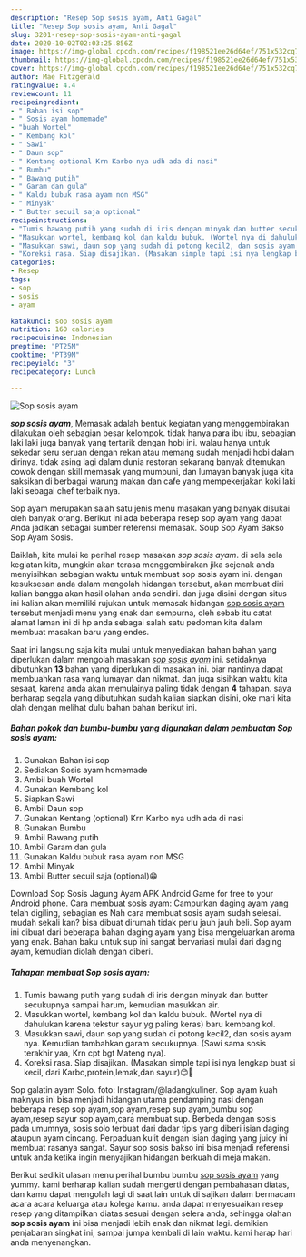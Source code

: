 ```yaml
---
description: "Resep Sop sosis ayam, Anti Gagal"
title: "Resep Sop sosis ayam, Anti Gagal"
slug: 3201-resep-sop-sosis-ayam-anti-gagal
date: 2020-10-02T02:03:25.856Z
image: https://img-global.cpcdn.com/recipes/f198521ee26d64ef/751x532cq70/sop-sosis-ayam-foto-resep-utama.jpg
thumbnail: https://img-global.cpcdn.com/recipes/f198521ee26d64ef/751x532cq70/sop-sosis-ayam-foto-resep-utama.jpg
cover: https://img-global.cpcdn.com/recipes/f198521ee26d64ef/751x532cq70/sop-sosis-ayam-foto-resep-utama.jpg
author: Mae Fitzgerald
ratingvalue: 4.4
reviewcount: 11
recipeingredient:
- " Bahan isi sop"
- " Sosis ayam homemade"
- "buah Wortel"
- " Kembang kol"
- " Sawi"
- " Daun sop"
- " Kentang optional Krn Karbo nya udh ada di nasi"
- " Bumbu"
- " Bawang putih"
- " Garam dan gula"
- " Kaldu bubuk rasa ayam non MSG"
- " Minyak"
- " Butter secuil saja optional"
recipeinstructions:
- "Tumis bawang putih yang sudah di iris dengan minyak dan butter secukupnya sampai harum, kemudian masukkan air."
- "Masukkan wortel, kembang kol dan kaldu bubuk. (Wortel nya di dahulukan karena tekstur sayur yg paling keras) baru kembang kol."
- "Masukkan sawi, daun sop yang sudah di potong kecil2, dan sosis ayam nya. Kemudian tambahkan garam secukupnya. (Sawi sama sosis terakhir yaa, Krn cpt bgt Mateng nya)."
- "Koreksi rasa. Siap disajikan. (Masakan simple tapi isi nya lengkap buat si kecil, dari Karbo,protein,lemak,dan sayur)😊🤗"
categories:
- Resep
tags:
- sop
- sosis
- ayam

katakunci: sop sosis ayam 
nutrition: 160 calories
recipecuisine: Indonesian
preptime: "PT25M"
cooktime: "PT39M"
recipeyield: "3"
recipecategory: Lunch

---
```



![Sop sosis ayam](https://img-global.cpcdn.com/recipes/f198521ee26d64ef/751x532cq70/sop-sosis-ayam-foto-resep-utama.jpg)

<b><i>sop sosis ayam</i></b>, Memasak adalah bentuk kegiatan yang menggembirakan dilakukan oleh sebagian besar kelompok. tidak hanya para ibu ibu, sebagian laki laki juga banyak yang tertarik dengan hobi ini. walau hanya untuk sekedar seru seruan dengan rekan atau memang sudah menjadi hobi dalam dirinya. tidak asing lagi dalam dunia restoran sekarang banyak ditemukan cowok dengan skill memasak yang mumpuni, dan lumayan banyak juga kita saksikan di berbagai warung makan dan cafe yang mempekerjakan koki laki laki sebagai chef terbaik nya.

Sop ayam merupakan salah satu jenis menu masakan yang banyak disukai oleh banyak orang. Berikut ini ada beberapa resep sop ayam yang dapat Anda jadikan sebagai sumber referensi memasak. Soup Sop Ayam Bakso Sop Ayam Sosis.

Baiklah, kita mulai ke perihal resep masakan <i>sop sosis ayam</i>. di sela sela kegiatan kita, mungkin akan terasa menggembirakan jika sejenak anda menyisihkan sebagian waktu untuk membuat sop sosis ayam ini. dengan kesuksesan anda dalam mengolah hidangan tersebut, akan membuat diri kalian bangga akan hasil olahan anda sendiri. dan juga disini dengan situs ini kalian akan memiliki rujukan untuk memasak hidangan <u>sop sosis ayam</u> tersebut menjadi menu yang enak dan sempurna, oleh sebab itu catat alamat laman ini di hp anda sebagai salah satu pedoman kita dalam membuat masakan baru yang endes.


Saat ini langsung saja kita mulai untuk menyediakan bahan bahan yang diperlukan dalam mengolah masakan <u><i>sop sosis ayam</i></u> ini. setidaknya dibutuhkan <b>13</b> bahan yang diperlukan di masakan ini. biar nantinya dapat membuahkan rasa yang lumayan dan nikmat. dan juga sisihkan waktu kita sesaat, karena anda akan memulainya paling tidak dengan <b>4</b> tahapan. saya berharap segala yang dibutuhkan sudah kalian siapkan disini, oke mari kita olah dengan melihat dulu bahan bahan berikut ini.

<!--inarticleads1-->

##### Bahan pokok dan bumbu-bumbu yang digunakan dalam pembuatan Sop sosis ayam:

1. Gunakan  Bahan isi sop
1. Sediakan  Sosis ayam homemade
1. Ambil buah Wortel
1. Gunakan  Kembang kol
1. Siapkan  Sawi
1. Ambil  Daun sop
1. Gunakan  Kentang (optional) Krn Karbo nya udh ada di nasi
1. Gunakan  Bumbu
1. Ambil  Bawang putih
1. Ambil  Garam dan gula
1. Gunakan  Kaldu bubuk rasa ayam non MSG
1. Ambil  Minyak
1. Ambil  Butter secuil saja (optional)😁


Download Sop Sosis Jagung Ayam APK Android Game for free to your Android phone. Cara membuat sosis ayam: Campurkan daging ayam yang telah digiling, sebagian es Nah cara membuat sosis ayam sudah selesai. mudah sekali kan? bisa dibuat dirumah tidak perlu jauh jauh beli. Sop ayam ini dibuat dari beberapa bahan daging ayam yang bisa mengeluarkan aroma yang enak. Bahan baku untuk sup ini sangat bervariasi mulai dari daging ayam, kemudian diolah dengan diberi. 

<!--inarticleads2-->

##### Tahapan membuat Sop sosis ayam:

1. Tumis bawang putih yang sudah di iris dengan minyak dan butter secukupnya sampai harum, kemudian masukkan air.
1. Masukkan wortel, kembang kol dan kaldu bubuk. (Wortel nya di dahulukan karena tekstur sayur yg paling keras) baru kembang kol.
1. Masukkan sawi, daun sop yang sudah di potong kecil2, dan sosis ayam nya. Kemudian tambahkan garam secukupnya. (Sawi sama sosis terakhir yaa, Krn cpt bgt Mateng nya).
1. Koreksi rasa. Siap disajikan. (Masakan simple tapi isi nya lengkap buat si kecil, dari Karbo,protein,lemak,dan sayur)😊🤗


Sop galatin ayam Solo. foto: Instagram/@ladangkuliner. Sop ayam kuah maknyus ini bisa menjadi hidangan utama pendamping nasi dengan beberapa resep sop ayam,sop ayam,resep sup ayam,bumbu sop ayam,resep sayur sop ayam,cara membuat sup. Berbeda dengan sosis pada umumnya, sosis solo terbuat dari dadar tipis yang diberi isian daging ataupun ayam cincang. Perpaduan kulit dengan isian daging yang juicy ini membuat rasanya sangat. Sayur sop sosis bakso ini bisa menjadi referensi untuk anda ketika ingin menyajikan hidangan berkuah di meja makan. 

Berikut sedikit ulasan menu perihal bumbu bumbu <u>sop sosis ayam</u> yang yummy. kami berharap kalian sudah mengerti dengan pembahasan diatas, dan kamu dapat mengolah lagi di saat lain untuk di sajikan dalam bermacam acara acara keluarga atau kolega kamu. anda dapat menyesuaikan resep resep yang ditampilkan diatas sesuai dengan selera anda, sehingga olahan <b>sop sosis ayam</b> ini bisa menjadi lebih enak dan nikmat lagi. demikian penjabaran singkat ini, sampai jumpa kembali di lain waktu. kami harap hari anda menyenangkan.
